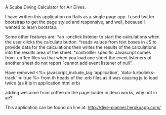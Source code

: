 A Scuba Diving Calculator for Air Dives.

I have written this application on Rails as a single page app. I used twitter bootstrap to get the page styled and responsive, and well, because I wanted to learn bootstap.

Some other features are:
*an -onclick listener to start the calculations when the user clicks the calculate button.
*reads values from text boxes in JS to provide data for the calculations then writes the results of the calculations into the results area of the sheet.
*controlller specific Javascript comes from .coffee files so that when you load one sheet the event listeners of another sheet do not report "cannot add event listener of null".

Have removed <%= javascript_include_tag 'application', 'data-turbolinks-track' => true %> from th heads of the .erb files as it was causing js to load twice (as it is in application.html.erb)

adding welcome from coffee on the page loader in deco works, why not in air?



This application can be found on line at:
http://dive-planner.herokuapp.com/  